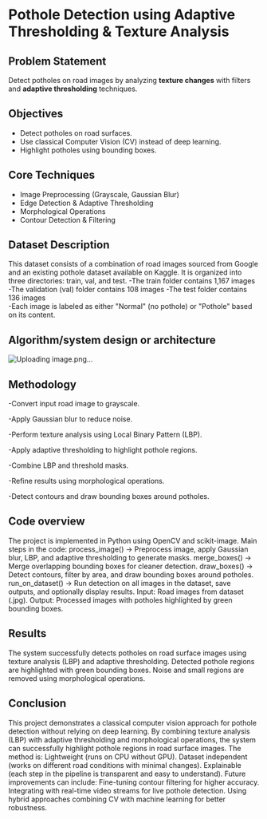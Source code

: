 # Pothole Detection using Adaptive Thresholding & Texture Analysis

## Problem Statement
Detect potholes on road images by analyzing **texture changes** with filters and **adaptive thresholding** techniques.

## Objectives
- Detect potholes on road surfaces.
- Use classical Computer Vision (CV) instead of deep learning.
- Highlight potholes using bounding boxes.

## Core Techniques
- Image Preprocessing (Grayscale, Gaussian Blur)
- Edge Detection & Adaptive Thresholding
- Morphological Operations
- Contour Detection & Filtering

## Dataset Description

This dataset consists of a combination of road images sourced from Google and an existing pothole dataset available on Kaggle. It is organized into three directories: train, val, and test.
-The train folder contains 1,167 images
-The validation (val) folder contains 108 images
-The test folder contains 136 images<br>
-Each image is labeled as either "Normal" (no pothole) or "Pothole" based on its content.

## Algorithm/system design or architecture
![Uploading image.png…]()

## Methodology
-Convert input road image to grayscale.

-Apply Gaussian blur to reduce noise.

-Perform texture analysis using Local Binary Pattern (LBP).

-Apply adaptive thresholding to highlight pothole regions.

-Combine LBP and threshold masks.

-Refine results using morphological operations.

-Detect contours and draw bounding boxes around potholes.

## Code overview
The project is implemented in Python using OpenCV and scikit-image.
Main steps in the code:
process_image() → Preprocess image, apply Gaussian blur, LBP, and adaptive thresholding to generate masks.
merge_boxes() → Merge overlapping bounding boxes for cleaner detection.
draw_boxes() → Detect contours, filter by area, and draw bounding boxes around potholes.
run_on_dataset() → Run detection on all images in the dataset, save outputs, and optionally display results.
Input: Road images from dataset (.jpg).
Output: Processed images with potholes highlighted by green bounding boxes.

## Results 
The system successfully detects potholes on road surface images using texture analysis (LBP) and adaptive thresholding.
Detected pothole regions are highlighted with green bounding boxes.
Noise and small regions are removed using morphological operations.

## Conclusion
This project demonstrates a classical computer vision approach for pothole detection without relying on deep learning. 
By combining texture analysis (LBP) with adaptive thresholding and morphological operations, the system can successfully highlight pothole regions in road surface images.
The method is:
Lightweight (runs on CPU without GPU).
Dataset independent (works on different road conditions with minimal changes).
Explainable (each step in the pipeline is transparent and easy to understand).
Future improvements can include:
Fine-tuning contour filtering for higher accuracy.
Integrating with real-time video streams for live pothole detection.
Using hybrid approaches combining CV with machine learning for better robustness.
